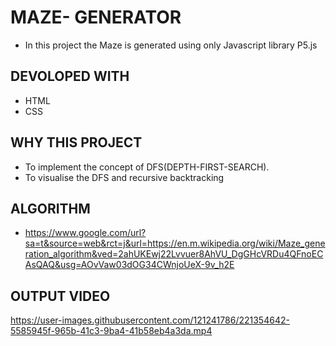 # MAZE- GENERATOR 
+ In this project the Maze is generated using only
  Javascript library P5.js
## DEVOLOPED WITH
+ HTML
+ CSS
## WHY THIS PROJECT
+ To implement the concept of DFS(DEPTH-FIRST-SEARCH).
+ To visualise the DFS and recursive backtracking
## ALGORITHM
+ https://www.google.com/url?sa=t&source=web&rct=j&url=https://en.m.wikipedia.org/wiki/Maze_generation_algorithm&ved=2ahUKEwj22Lvvuer8AhVU_DgGHcVRDu4QFnoECAsQAQ&usg=AOvVaw03dOG34CWnjoUeX-9v_h2E

## OUTPUT VIDEO




https://user-images.githubusercontent.com/121241786/221354642-5585945f-965b-41c3-9ba4-41b58eb4a3da.mp4

